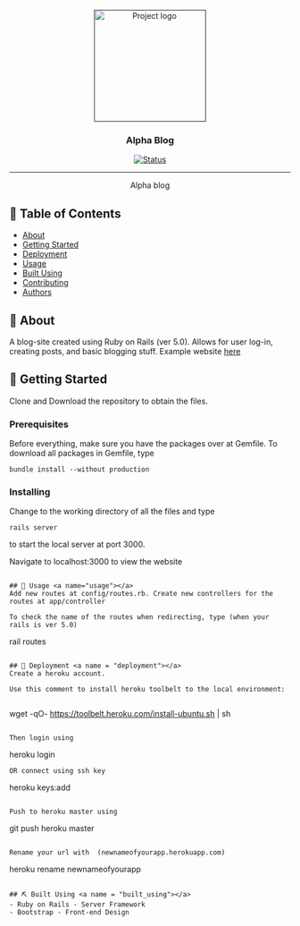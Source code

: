 <p align="center">
  <a href="" rel="noopener">
 <img width=200px height=200px src="https://imgur.com/a/SflM5Fl" alt="Project logo"></a>
</p>

<h3 align="center">Alpha Blog</h3>

<div align="center">

  [![Status](https://img.shields.io/badge/status-active-success.svg)]() 
  

</div>

---

<p align="center"> Alpha blog
    <br> 
</p>

## 📝 Table of Contents
- [About](#about)
- [Getting Started](#getting_started)
- [Deployment](#deployment)
- [Usage](#usage)
- [Built Using](#built_using)
- [Contributing](../CONTRIBUTING.md)
- [Authors](#authors)


## 🧐 About <a name = "about"></a>
A blog-site created using Ruby on Rails (ver 5.0). Allows for user log-in, creating posts, and basic blogging stuff. Example website <a href = "https://mynewappblog.herokuapp.com/">here</a>

## 🏁 Getting Started <a name = "getting_started"></a>
Clone and Download the repository to obtain the files. 


### Prerequisites
Before everything, make sure you have the packages over at Gemfile. To download all packages in Gemfile, type

```
bundle install --without production
```

### Installing
Change to the working directory of all the files and type

```
rails server
```
to start the local server at port 3000. 

Navigate to localhost:3000 to view the website
```

## 🎈 Usage <a name="usage"></a>
Add new routes at config/routes.rb. Create new controllers for the routes at app/controller

To check the name of the routes when redirecting, type (when your rails is ver 5.0)

```
rail routes 
```

## 🚀 Deployment <a name = "deployment"></a>
Create a heroku account. 

Use this comment to install heroku toolbelt to the local environment:


```
wget -qO- https://toolbelt.heroku.com/install-ubuntu.sh | sh 
```

Then login using 

```
heroku login

```
OR connect using ssh key 

```
heroku keys:add

```

Push to heroku master using 

```
git push heroku master

```

Rename your url with  (newnameofyourapp.herokuapp.com)

```
heroku rename newnameofyourapp

```

## ⛏️ Built Using <a name = "built_using"></a>
- Ruby on Rails - Server Framework
- Bootstrap - Front-end Design
